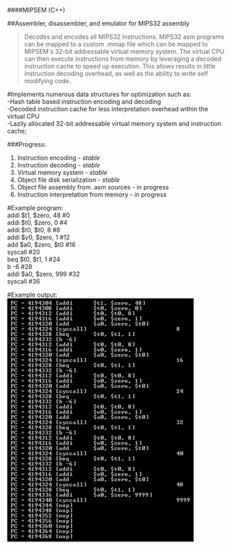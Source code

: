 ####MIPSEM (C++)  

##Assembler, disassembler, and emulator for MIPS32 assembly   
   
>Decodes and encodes all MIPS32 instructions.  MIPS32 asm programs can be mapped to a custom .mmap file which can be mapped to MIPSEM's 32-bit addressable virtual memory system.  The virtual CPU can then execute instructions from memory by leveraging a decoded instruction cache to speed up execution.  This allows results in little instruction decoding overhead, as well as the ability to write self modifying code.   
  
#Implements numerous data structures for optimization such as:     
	-Hash table based instruction encoding and decoding    
	-Decoded instruction cache for less interpretation    overhead within the virtual CPU   
	-Lazily allocated 32-bit addressable virtual memory system and instruction cache;   
   
   
###Progress:   
1. Instruction encoding	-	*stable*     
2. Instruction decoding	-	*stable*     
3. Virtual memory system	-	*stable*     
4. Object file disk serialization	-	*stable*     
5. Object file assembly from .asm sources	-	in progress
6. Instruction interpretation from memory	-	  in progress    
   
#Example program:   
addi 	$t1, $zero, 48	#0   
addi	$t0, $zero, 0	#4   
addi	$t0, $t0, 8	#8   
addi	$v0, $zero, 1	#12   
add	$a0, $zero, $t0	#16   
syscall			#20   
beq	$t0, $t1, 1	#24   
b	-6			#28   
addi	$a0, $zero, 999	#32   
syscall			#36   
   
#Example output:   
![Alt text](/demos/program1output.png?raw=true)